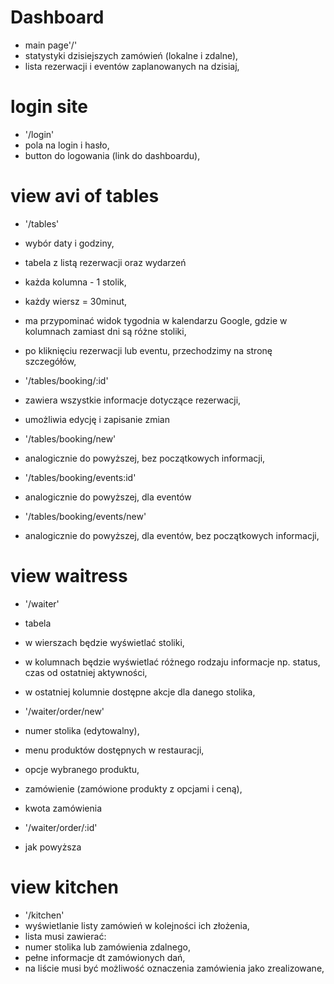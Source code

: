 # Dashboard

- main page'/'
 - statystyki dzisiejszych zamówień (lokalne i zdalne),
 - lista rezerwacji i eventów zaplanowanych na dzisiaj,

# login site

- '/login'
 - pola na login i hasło,
 - button do logowania (link do dashboardu),

# view avi of tables

- '/tables'
 - wybór daty i godziny,
 - tabela z listą rezerwacji oraz wydarzeń
  - każda kolumna - 1 stolik,
  - każdy wiersz = 30minut,
  - ma przypominać widok tygodnia w kalendarzu Google, gdzie w kolumnach zamiast dni są różne stoliki,
  - po kliknięciu rezerwacji lub eventu, przechodzimy na stronę szczegółów,

- '/tables/booking/:id'
 - zawiera wszystkie informacje dotyczące rezerwacji,
 - umożliwia edycję i zapisanie zmian

- '/tables/booking/new'
 - analogicznie do powyższej, bez początkowych informacji,

- '/tables/booking/events:id'
 - analogicznie do powyższej, dla eventów

- '/tables/booking/events/new'
 - analogicznie do powyższej, dla eventów, bez początkowych informacji,

# view waitress

- '/waiter'
 - tabela
  - w wierszach będzie wyświetlać stoliki, 
  - w kolumnach będzie wyświetlać różnego rodzaju informacje np. status, czas od ostatniej aktywności,
  - w ostatniej kolumnie dostępne akcje dla danego stolika,

- '/waiter/order/new'
 - numer stolika (edytowalny),
 - menu produktów dostępnych w restauracji,
 - opcje wybranego produktu,
 - zamówienie (zamówione produkty z opcjami i ceną),
 - kwota zamówienia

- '/waiter/order/:id'
 - jak powyższa

# view kitchen

- '/kitchen'
 - wyświetlanie listy zamówień w kolejności ich złożenia,
 -  lista musi zawierać:
  - numer stolika lub zamówienia zdalnego,
  - pełne informacje dt zamówionych dań,
 - na liście musi być możliwość oznaczenia zamówienia jako zrealizowane,

